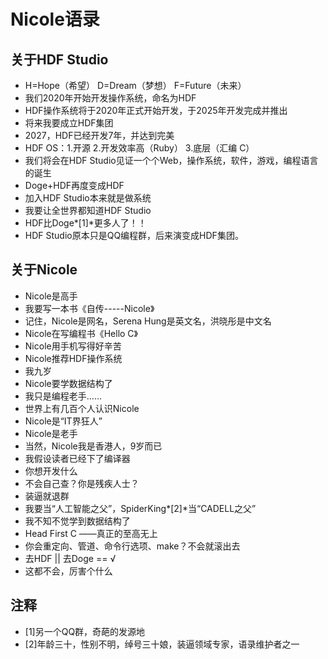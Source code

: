 Nicole语录
===================================

关于HDF Studio
-----------------------------------
* H=Hope（希望） D=Dream（梦想） F=Future（未来）
* 我们2020年开始开发操作系统，命名为HDF
* HDF操作系统将于2020年正式开始开发，于2025年开发完成并推出
* 将来我要成立HDF集团
* 2027，HDF已经开发7年，并达到完美
* HDF OS：1.开源 2.开发效率高（Ruby） 3.底层（汇编 C）
* 我们将会在HDF Studio见证一个个Web，操作系统，软件，游戏，编程语言的诞生
* Doge+HDF再度变成HDF
* 加入HDF Studio本来就是做系统
* 我要让全世界都知道HDF Studio
* HDF比Doge*[1]*更多人了！！
* HDF Studio原本只是QQ编程群，后来演变成HDF集团。

关于Nicole
-----------------------------------
* Nicole是高手
* 我要写一本书《自传-----Nicole》
* 记住，Nicole是网名，Serena Hung是英文名，洪晓彤是中文名
* Nicole在写编程书《Hello C》
* Nicole用手机写得好辛苦
* Nicole推荐HDF操作系统
* 我九岁
* Nicole要学数据结构了
* 我只是编程老手......
* 世界上有几百个人认识Nicole
* Nicole是“IT界狂人”
* Nicole是老手
* 当然，Nicole我是香港人，9岁而已
* 我假设读者已经下了编译器
* 你想开发什么
* 不会自己查？你是残疾人士？
* 装逼就退群
* 我要当“人工智能之父”，SpiderKing*[2]*当“CADELL之父”
* 我不知不觉学到数据结构了
* Head First C ——真正的至高无上
* 你会重定向、管道、命令行选项、make？不会就滚出去
* 去HDF || 去Doge ==  √
* 这都不会，厉害个什么

注释
-----------------------------------
* [1]另一个QQ群，奇葩的发源地
* [2]年龄三十，性别不明，绰号三十娘，装逼领域专家，语录维护者之一